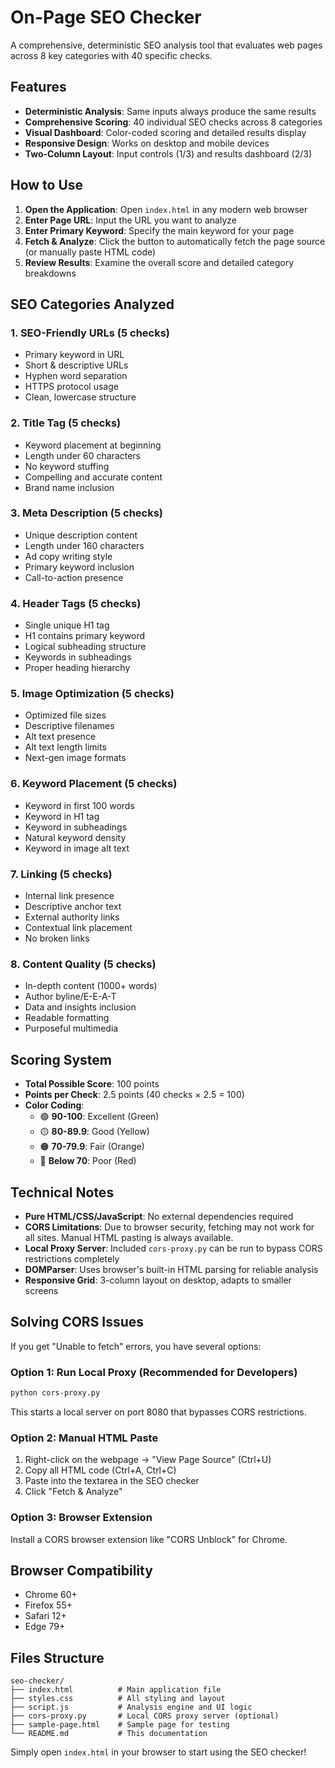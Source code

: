# On-Page SEO Checker

A comprehensive, deterministic SEO analysis tool that evaluates web pages across 8 key categories with 40 specific checks.

## Features

- **Deterministic Analysis**: Same inputs always produce the same results
- **Comprehensive Scoring**: 40 individual SEO checks across 8 categories
- **Visual Dashboard**: Color-coded scoring and detailed results display
- **Responsive Design**: Works on desktop and mobile devices
- **Two-Column Layout**: Input controls (1/3) and results dashboard (2/3)

## How to Use

1. **Open the Application**: Open `index.html` in any modern web browser
2. **Enter Page URL**: Input the URL you want to analyze
3. **Enter Primary Keyword**: Specify the main keyword for your page
4. **Fetch & Analyze**: Click the button to automatically fetch the page source (or manually paste HTML code)
5. **Review Results**: Examine the overall score and detailed category breakdowns

## SEO Categories Analyzed

### 1. SEO-Friendly URLs (5 checks)
- Primary keyword in URL
- Short & descriptive URLs
- Hyphen word separation
- HTTPS protocol usage
- Clean, lowercase structure

### 2. Title Tag (5 checks)
- Keyword placement at beginning
- Length under 60 characters
- No keyword stuffing
- Compelling and accurate content
- Brand name inclusion

### 3. Meta Description (5 checks)
- Unique description content
- Length under 160 characters
- Ad copy writing style
- Primary keyword inclusion
- Call-to-action presence

### 4. Header Tags (5 checks)
- Single unique H1 tag
- H1 contains primary keyword
- Logical subheading structure
- Keywords in subheadings
- Proper heading hierarchy

### 5. Image Optimization (5 checks)
- Optimized file sizes
- Descriptive filenames
- Alt text presence
- Alt text length limits
- Next-gen image formats

### 6. Keyword Placement (5 checks)
- Keyword in first 100 words
- Keyword in H1 tag
- Keyword in subheadings
- Natural keyword density
- Keyword in image alt text

### 7. Linking (5 checks)
- Internal link presence
- Descriptive anchor text
- External authority links
- Contextual link placement
- No broken links

### 8. Content Quality (5 checks)
- In-depth content (1000+ words)
- Author byline/E-E-A-T
- Data and insights inclusion
- Readable formatting
- Purposeful multimedia

## Scoring System

- **Total Possible Score**: 100 points
- **Points per Check**: 2.5 points (40 checks × 2.5 = 100)
- **Color Coding**:
  - 🟢 **90-100**: Excellent (Green)
  - 🟡 **80-89.9**: Good (Yellow)
  - 🟠 **70-79.9**: Fair (Orange)
  - 🔴 **Below 70**: Poor (Red)

## Technical Notes

- **Pure HTML/CSS/JavaScript**: No external dependencies required
- **CORS Limitations**: Due to browser security, fetching may not work for all sites. Manual HTML pasting is always available.
- **Local Proxy Server**: Included `cors-proxy.py` can be run to bypass CORS restrictions completely
- **DOMParser**: Uses browser's built-in HTML parsing for reliable analysis
- **Responsive Grid**: 3-column layout on desktop, adapts to smaller screens

## Solving CORS Issues

If you get "Unable to fetch" errors, you have several options:

### Option 1: Run Local Proxy (Recommended for Developers)
```bash
python cors-proxy.py
```
This starts a local server on port 8080 that bypasses CORS restrictions.

### Option 2: Manual HTML Paste
1. Right-click on the webpage → "View Page Source" (Ctrl+U)
2. Copy all HTML code (Ctrl+A, Ctrl+C)
3. Paste into the textarea in the SEO checker
4. Click "Fetch & Analyze"

### Option 3: Browser Extension
Install a CORS browser extension like "CORS Unblock" for Chrome.

## Browser Compatibility

- Chrome 60+
- Firefox 55+
- Safari 12+
- Edge 79+

## Files Structure

```
seo-checker/
├── index.html          # Main application file
├── styles.css          # All styling and layout
├── script.js           # Analysis engine and UI logic
├── cors-proxy.py       # Local CORS proxy server (optional)
├── sample-page.html    # Sample page for testing
└── README.md           # This documentation
```

Simply open `index.html` in your browser to start using the SEO checker! 